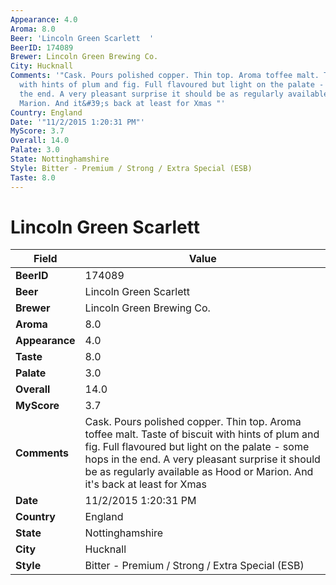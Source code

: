 ```yaml
---
Appearance: 4.0
Aroma: 8.0
Beer: 'Lincoln Green Scarlett  '
BeerID: 174089
Brewer: Lincoln Green Brewing Co.
City: Hucknall
Comments: '"Cask. Pours polished copper. Thin top. Aroma toffee malt. Taste of biscuit
  with hints of plum and fig. Full flavoured but light on the palate - some hops in
  the end. A very pleasant surprise it should be as regularly available as Hood or
  Marion. And it&#39;s back at least for Xmas "'
Country: England
Date: '"11/2/2015 1:20:31 PM"'
MyScore: 3.7
Overall: 14.0
Palate: 3.0
State: Nottinghamshire
Style: Bitter - Premium / Strong / Extra Special (ESB)
Taste: 8.0
---
```


# Lincoln Green Scarlett  

| Field         | Value |
|---------------|-------|
| **BeerID** | 174089 |
| **Beer** | Lincoln Green Scarlett   |
| **Brewer** | Lincoln Green Brewing Co. |
| **Aroma** | 8.0 |
| **Appearance** | 4.0 |
| **Taste** | 8.0 |
| **Palate** | 3.0 |
| **Overall** | 14.0 |
| **MyScore** | 3.7 |
| **Comments** | Cask. Pours polished copper. Thin top. Aroma toffee malt. Taste of biscuit with hints of plum and fig. Full flavoured but light on the palate - some hops in the end. A very pleasant surprise it should be as regularly available as Hood or Marion. And it&#39;s back at least for Xmas  |
| **Date** | 11/2/2015 1:20:31 PM |
| **Country** | England |
| **State** | Nottinghamshire |
| **City** | Hucknall |
| **Style** | Bitter - Premium / Strong / Extra Special (ESB) |
